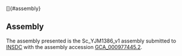 []{#assembly}

Assembly
--------

The assembly presented is the Sc\_YJM1386\_v1 assembly submitted to
[INSDC](http://www.insdc.org) with the assembly accession
[GCA\_000977445.2](http://www.ebi.ac.uk/ena/data/view/GCA_000977445.2).
